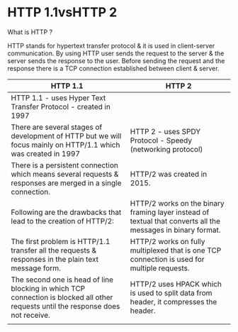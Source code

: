 # HTTP 1.1vsHTTP 2

What is HTTP ?

HTTP stands for hypertext transfer protocol & it is used in client-server communication.
By using HTTP user sends the request to the server & the server sends the response to the user.
Before sending the request and the response there is a TCP connection established between client & server. 


| HTTP 1.1      |     HTTP 2    |
| ------------- | ------------- |
| HTTP 1.1 - uses Hyper Text Transfer Protocol - created in 1997|
|There are several stages of development of HTTP but we will focus mainly on HTTP/1.1 which was created in 1997 |HTTP 2 - uses SPDY Protocol - Speedy (networking protocol) |
|There is a persistent connection which means several requests & responses are merged in a single connection. | HTTP/2 was created in 2015.|
|Following are the drawbacks that lead to the creation of HTTP/2:| HTTP/2 works on the binary framing layer instead of textual that converts all the messages in binary format.|
|The first problem is HTTP/1.1 transfer all the requests & responses in the plain text message form. | HTTP/2 works on fully multiplexed that is one TCP connection is used for multiple requests.|
|The second one is head of line blocking in which TCP connection is blocked all other requests until the response does not receive. |HTTP/2 uses HPACK which is used to split data from header, it compresses the header.|The server sends all the other files like CSS & JS without the request of the client using the PUSH frame.|
|               |              |




